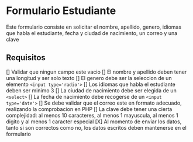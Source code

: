 # Formulario Estudiante
Este formulario consiste en solicitar el nombre, apellido, genero, idiomas que habla el estudiante, fecha y ciudad de nacimiento, un correo y una clave
## Requisitos
[] Validar que ningun campo este vacio
[] El nombre y apellido deben tener una longitud y ser solo texto
[] El genero debe ser la seleccion de un elemento `<input type='radio'>`
[] Los idiomas que habla el estudiante deben ser minimo 3
[] La ciudad de nacimiento debe ser elegida de un `<select>`
[] La fecha de nacimiento debe recogerse de un `<input type='date'>`
[] Se debe validar que el correo este en formato adecuado, realizando la comprobacion en PHP
[] La clave debe tener una cierta complejidad: al menos 10 caracteres, al menos 1 mayuscula, al menos 1 digito y al menos 1 caracter especial
[X] Al momento de enviar los datos, tanto si son correctos como no, los datos escritos deben mantenerse en el formulario
